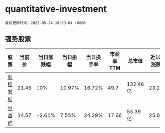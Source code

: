 # quantitative-investment

`最后更新时间：2022-05-24 10:53:04 +0800`

## 强势股票

|股票|当前价|当日涨跌幅|当日振幅|当日换手率|市盈率TTM|总市值|近10日涨跌幅|
|----|----|----|----|----|----|----|----|
|[顺控发展](https://xueqiu.com/S/SZ003039)|21.45|10%|10.97%|16.72%|49.7|132.46亿|23.28%|
|[甘咨询](https://xueqiu.com/S/SZ000779)|14.57|-2.61%|7.55%|24.29%|17.66|55.39亿|25.06%|
